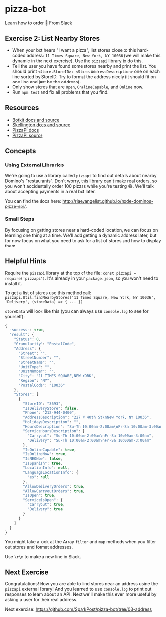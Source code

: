 # pizza-bot
Learn how to order 🍕 From Slack

## Exercise 2: List Nearby Stores
* When your bot hears "I want a pizza", list stores close to this hard-coded address: `11 Times Square, New York, NY 10036` (we will make this dynamic in the next exercise). Use the `pizzapi` library to do this.
* Tell the user you have found some stores nearby and print the list. You should print `<Store.StoreID>: <Store.AddressDescription>` one on each line sorted by StoreID. Try to format the address nicely (it should fit on one line and just be the address).
* Only show stores that are `Open`, `OnelineCapable`, and `Online` now.
* Run `npm test` and fix all problems that you find.

## Resources

* [Botkit docs and source](https://github.com/howdyai/botkit)
* [Skellington docs and source](https://github.com/Skellington-Closet/skellington)
* [PizzaPI docs](http://riaevangelist.github.io/node-dominos-pizza-api/)
* [PizzaPI source](https://github.com/madelinecameron/PizzaPI)

## Concepts

### Using External Libraries

We're going to use a library called `pizzapi` to find out details about nearby Domino's "restaurants". Don't worry, this library can't make real orders, so you won't accidentally order 100 pizzas while you're testing :smile:. We'll talk about accepting payments in a real bot later.

You can find the docs here: http://riaevangelist.github.io/node-dominos-pizza-api/. 

### Small Steps

By focusing on getting stores near a hard-coded location, we can focus on learning one thing at a time. We'll add getting a dynamic address later, but for now focus on what you need to ask for a list of stores and how to display them.

## Helpful Hints

Require the `pizzapi` library at the top of the file: `const pizzapi = require('pizzapi')`. It's already in your `package.json`, so you won't need to install it.

To get a list of stores use this method call: `pizzapi.Util.findNearbyStores('11 Times Square, New York, NY 10036', 'Delivery', (storeData) => { ... })`

`storeData` will look like this (you can always use `console.log` to see for yourself):

```js
{
  "success": true,
  "result": {
    "Status": 0,
    "Granularity": "PostalCode",
    "Address": {
      "Street": "",
      "StreetNumber": "",
      "StreetName": "",
      "UnitType": "",
      "UnitNumber": "",
      "City": "11 TIMES SQUARE,NEW YORK",
      "Region": "NY",
      "PostalCode": "10036"
    },
    "Stores": [
      {
        "StoreID": "3693",
        "IsDeliveryStore": false,
        "Phone": "212-944-0400",
        "AddressDescription": "227 W 40th St\nNew York, NY 10036",
        "HolidaysDescription": "",
        "HoursDescription": "Su-Th 10:00am-2:00am\nFr-Sa 10:00am-3:00am",
        "ServiceHoursDescription": {
          "Carryout": "Su-Th 10:00am-2:00am\nFr-Sa 10:00am-3:00am",
          "Delivery": "Su-Th 10:00am-2:00am\nFr-Sa 10:00am-3:00am"
        },
        "IsOnlineCapable": true,
        "IsOnlineNow": true,
        "IsNEONow": false,
        "IsSpanish": true,
        "LocationInfo": null,
        "LanguageLocationInfo": {
          "es": null
        },
        "AllowDeliveryOrders": true,
        "AllowCarryoutOrders": true,
        "IsOpen": true,
        "ServiceIsOpen": {
          "Carryout": true,
          "Delivery": true
        }
      }
    ]
  }
}
```

You might take a look at the Array `filter` and `map` methods when you filter out stores and format addresses.

Use `\r\n` to make a new line in Slack.

## Next Exercise

Congratulations! Now you are able to find stores near an address usine the `pizzapi` external library! And you learned to use `console.log` to print out responses to learn about an API. Next we'll make this even more useful by asking a user for their real address.

Next exercise: https://github.com/SparkPost/pizza-bot/tree/03-address
